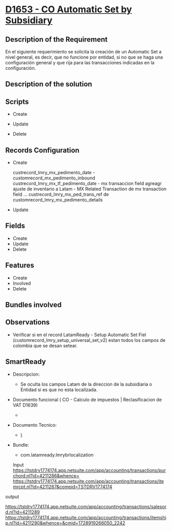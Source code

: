 # [D1653 - CO Automatic Set by Subsidiary]()

## Description of the Requirement

En el siguiente requerimiento se solicita la creación de un Automatic Set a nivel general, es decir, que no funcione por entidad, si no que se haga una configuración general y que rija para las transacciones indicadas en la configuración.



## Description of the solution


## Scripts
+ Create

+ Update


+ Delete


## Records Configuration
+ Create

    custrecord_lmry_mx_pedimento_date -  customrecord_mx_pedimento_inbound
    custrecord_lmry_mx_tf_pedimento_date - mx transaccion field
    agreagr ajuste de inventario a Latam - MX Related Transaction de mx transaction field
        	                    ... custrecord_lmry_mx_ped_trans_ref de customrecord_lmry_mx_pedimento_details
+ Update
    
## Fields
+ Create
+ Update 
+ Delete

## Features
+ Create
+ Involved
+ Delete

## Bundles involved


## Observations
 
+ Verificar si en el record LatamReady - Setup Automatic Set Fiel (customrecord_lmry_setup_universal_set_v2) estan todos los campos de colombia que se desan setear.

## SmartReady

+ Descripcion:

    + Se oculta los campos Latam de la direccion de la subsidiaria o Entidad si es que no esta localizada.


+ Documento funcional ( CO - Calculo de impuestos | Reclasificacion de VAT D1639)

    + []()

+ Documento Tecnico:

    + [) ]()

+ Bundle:

    + com.latamready.lmrybrlocalization


    Input
https://tstdrv1774174.app.netsuite.com/app/accounting/transactions/purchord.nl?id=4211286&whence=
https://tstdrv1774174.app.netsuite.com/app/accounting/transactions/itemrcpt.nl?id=4211287&compid=TSTDRV1774174

output

https://tstdrv1774174.app.netsuite.com/app/accounting/transactions/salesord.nl?id=4211289
https://tstdrv1774174.app.netsuite.com/app/accounting/transactions/itemship.nl?id=4211290&whence=&cmid=1728919266050_2242























